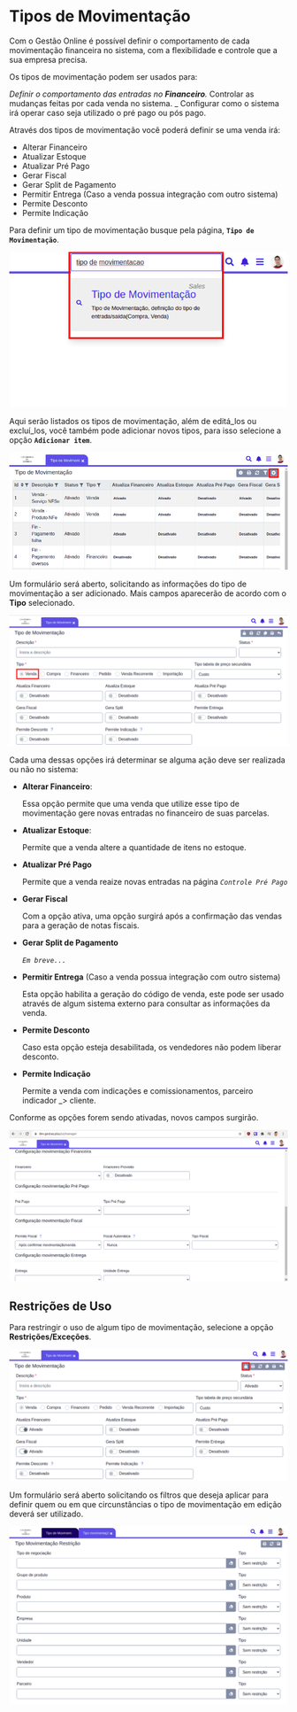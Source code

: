 # Tipos de Movimentação

Com o Gestão Online é possível definir o comportamento de cada movimentação financeira no sistema, com a flexibilidade e controle que a sua empresa precisa.

Os tipos de movimentação podem ser usados para:

_Definir o comportamento das entradas no **Financeiro**._ Controlar as mudanças feitas por cada venda no sistema. \_ Configurar como o sistema irá operar caso seja utilizado o pré pago ou pós pago.

Através dos tipos de movimentação você poderá definir se uma venda irá:

* Alterar Financeiro
* Atualizar Estoque
* Atualizar Pré Pago
* Gerar Fiscal
* Gerar Split de Pagamento
* Permitir Entrega \(Caso a venda possua integração com outro sistema\)
* Permite Desconto
* Permite Indicação

Para definir um tipo de movimentação busque pela página, **`Tipo de Movimentação`**.

![](../../.gitbook/assets/1_movimentacao.png)

Aqui serão listados os tipos de movimentação, além de editá\_los ou excluí\_los, você também pode adicionar novos tipos, para isso selecione a opção **`Adicionar item`**.

![](../../.gitbook/assets/2_movimentacao.png)

Um formulário será aberto, solicitando as informações do tipo de movimentação a ser adicionado. Mais campos aparecerão de acordo com o **Tipo** selecionado.

![](../../.gitbook/assets/3_movimentacao.png)

Cada uma dessas opções irá determinar se alguma ação deve ser realizada ou não no sistema:

* **Alterar Financeiro**:

  Essa opção permite que uma venda que utilize esse tipo de movimentação gere novas entradas no financeiro de suas parcelas.

* **Atualizar Estoque**:

  Permite que a venda altere a quantidade de itens no estoque.

* **Atualizar Pré Pago**

  Permite que a venda reaize novas entradas na página _`Controle Pré Pago`_

* **Gerar Fiscal**

  Com a opção ativa, uma opção surgirá após a confirmação das vendas para a geração de notas fiscais.

* **Gerar Split de Pagamento**

  _`Em breve...`_

* **Permitir Entrega** \(Caso a venda possua integração com outro sistema\)

  Esta opção habilita a geração do código de venda, este pode ser usado através de algum sistema externo para consultar as informações da venda.

* **Permite Desconto**

  Caso esta opção esteja desabilitada, os vendedores não podem liberar desconto.

* **Permite Indicação**

  Permite a venda com indicações e comissionamentos, parceiro indicador \_&gt; cliente.

Conforme as opções forem sendo ativadas, novos campos surgirão.

![](../../.gitbook/assets/4_movimentacao.png)

## Restrições de Uso

Para restringir o uso de algum tipo de movimentação, selecione a opção **Restrições/Exceções**.

![](../../.gitbook/assets/5_movimentacao.png)

Um formulário será aberto solicitando os filtros que deseja aplicar para definir quem ou em que circunstâncias o tipo de movimentação em edição deverá ser utilizado.

![](../../.gitbook/assets/6_movimentacao.png)

